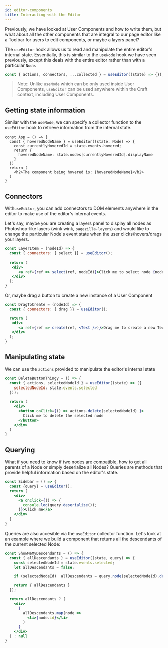 ```yaml
---
id: editor-components
title: Interacting with the Editor
---
```



Previously, we have looked at User Components and how to write them, but what about all the other components that are integral to our page editor like a Toolbar for users to edit components, or maybe a layers panel?

The `useEditor` hook allows us to read and manipulate the entire editor's internal state. Essentially, this is similar to the `useNode` hook we have seen previously, except this deals with the entire editor rather than with a particular `Node`.

```jsx
const { actions, connectors, ...collected } = useEditor((state) => {});
```

> Note: Unlike `useNode` which can be only used inside User Components, `useEditor` can be used anywhere within the Craft context, including User Components.


## Getting state information
Similar with the `useNode`, we can specify a collector function to the `useEditor` hook to retrieve information from the internal state. 

```tsx
const App = () => {
  const { hoveredNodeName } = useEditor((state: Node) => {
    const currentlyHoveredId = state.events.hovered;
    return {
      hoveredNodeName: state.nodes[currentlyHoveredId].displayName
    }
  })
  return (
    <h2>The component being hovered is: {hoveredNodeName}</h2>
  )
}
```


## Connectors
With`useEditor`, you can add connectors to DOM elements anywhere in the editor to make use of the editor's internal events. 

Let's say, maybe you are creating a layers panel to display all nodes as Photoshop-like layers (wink wink, `pagezilla-layers`) and would like to change the particular Node's event state when the user clicks/hovers/drags your layers.

```jsx
const LayerItem = (nodeId) => {
  const { connectors: { select }} = useEditor();

  return (
   <div>
      <a ref={ref => select(ref, nodeId)}>Click me to select node {nodeId}</a>
   </div>
  );
}
```
Or, maybe drag a button to create a new instance of a User Component
```jsx
const DragToCreate = (nodeId) => {
  const { connectors: { drag }} = useEditor();

  return (
   <div>
      <a ref={ref => create(ref, <Text />)}>Drag me to create a new Text</a>
   </div>
  );
}
```




## Manipulating state
We can use the `actions` provided to manipulate the editor's internal state

```jsx
const DeleteButtonThingy = () => {
  const { actions, selectedNodeId } = useEditor((state) => ({
    selectedNodeId: state.events.selected
  }));

  return (
    <div>
      <button onClick={() => actions.delete(selectedNodeId) }>
        Click me to delete the selected node
      </button>
    </div>
  )
}
```

## Querying

What if you need to know if two nodes are compatible, how to get all parents of a Node or simply deserialize all Nodes? Queries are methods that provide helpful information based on the editor's state.


```jsx
const Sidebar = () => {
  const {query} = useEditor();
  return (
    <div>
      <a onClick={() => {
        console.log(query.deserialize());
      }}>Click me</a>
    </div>
  )
}

```
Queries are also accesible via the `useEditor` collector function. Let's look at an example where we build a component that returns all the descendants of the current selected Node:

```jsx
const ShowMeMyDescendants = () => {
  const { allDescendants } = useEditor((state, query) => {
    const selectedNodeId = state.events.selected;
    let allDescendants = false;

    if (selectedNodeId)  allDescendants = query.node(selectedNodeId).decendants();  

    return { allDescendants }
  }); 

  return allDescendants ? (
    <div>
      {
        allDescendants.map(node => 
          <li>{node.id}</li>
        )
      }
    </div>
  ) : null
}

```

